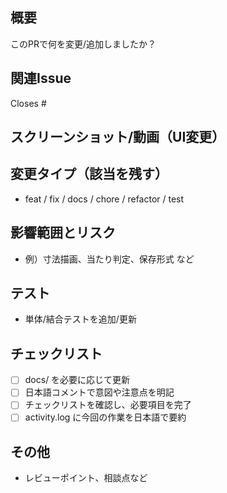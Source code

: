 ## 概要

このPRで何を変更/追加しましたか？

## 関連Issue

Closes #

## スクリーンショット/動画（UI変更）

## 変更タイプ（該当を残す）
- feat / fix / docs / chore / refactor / test

## 影響範囲とリスク
- 例）寸法描画、当たり判定、保存形式 など

## テスト
- 単体/結合テストを追加/更新

## チェックリスト
- [ ] docs/ を必要に応じて更新
- [ ] 日本語コメントで意図や注意点を明記
- [ ] チェックリストを確認し、必要項目を完了
- [ ] activity.log に今回の作業を日本語で要約

## その他
- レビューポイント、相談点など
